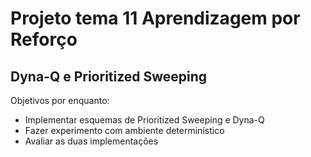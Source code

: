 # Projeto tema 11 Aprendizagem por Reforço

## Dyna-Q e Prioritized Sweeping

Objetivos por enquanto: 
- Implementar esquemas de Prioritized Sweeping e Dyna-Q
- Fazer experimento com ambiente determinístico
- Avaliar as duas implementações
